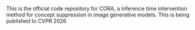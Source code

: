 This is the official code repository for CORA, a inference time intervention method for concept suppression in image generative models.
This is being published to CVPR 2026
